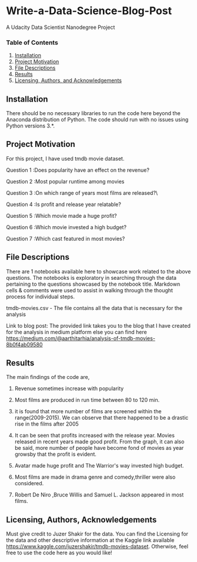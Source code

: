 # Write-a-Data-Science-Blog-Post
A Udacity Data Scientist Nanodegree Project

### Table of Contents

1. [Installation](#installation)
2. [Project Motivation](#motivation)
3. [File Descriptions](#files)
4. [Results](#results)
5. [Licensing, Authors, and Acknowledgements](#licensing)

## Installation <a name="installation"></a>

There should be no necessary libraries to run the code here beyond the Anaconda distribution of Python.  The code should run with no issues using Python versions 3.*.

## Project Motivation<a name="motivation"></a>

For this project, I have used tmdb movie dataset.


Question 1 :Does popularity have an effect on the revenue?

Question 2 :Most popular runtime among movies

Question 3 :On which range of years most films are released?\

Question 4 :Is profit and release year relatable?

Question 5 :Which movie made a huge profit?

Question 6 :Which movie invested a high budget?

Question 7 :Which cast featured in most movies?


## File Descriptions <a name="files"></a>

There are 1 notebooks available here to showcase work related to the above questions. The notebooks is exploratory in searching through the data pertaining to the questions showcased by the notebook title. Markdown cells & comments were used to assist in walking through the thought process for individual steps.

tmdb-movies.csv               - The file contains all the data that is necessary for the analysis


Link to blog post: The provided link takes you to the blog that I have created for the analysis in medium platform else you can find here https://medium.com/@aarthitarhia/analysis-of-tmdb-movies-8b0f4ab09580


## Results<a name="results"></a>

The main findings of the code are,

1. Revenue sometimes increase with popularity

2. Most films are produced in run time between 80 to 120 min.

3. it is found that more number of films are screened within the range(2009-2015). We can observe that there happened to be a drastic rise in the films after 2005

4. It can be seen that profits increased with the release year. Movies released in recent years made good profit. From the graph, it can also be said, more number of people have become fond of movies as year growsby that the profit is evident.

5. Avatar made huge profit and The Warrior's way invested high budget.

6. Most films are made in drama genre and comedy,thriller were also considered.

7. Robert De Niro ,Bruce Willis and Samuel L. Jackson appeared in most films.

## Licensing, Authors, Acknowledgements<a name="licensing"></a>

Must give credit to Juzer Shakir for the data. You can find the Licensing for the data and other descriptive information at the Kaggle link available https://www.kaggle.com/juzershakir/tmdb-movies-dataset. Otherwise, feel free to use the code here as you would like! 
